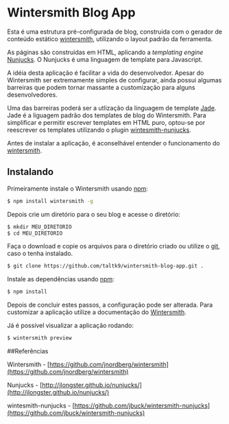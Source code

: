 # Wintersmith Blog App

Esta é uma estrutura pré-configurada de blog, construida com o gerador de conteúdo estático [wintersmith](https://github.com/jnordberg/wintersmith), utilizando o layout padrão da ferramenta.

As páginas são construidas em HTML, aplicando a <em>templating engine</em> [Nunjucks](http://jlongster.github.io/nunjucks/). O Nunjucks é uma linguagem de template para Javascript.

A idéia desta aplicação é facilitar a vida do desenvolvedor. Apesar do Wintersmith ser extremamente simples de configurar, ainda possui algumas barreiras que podem tornar massante a customização para alguns desenvolvedores.

Uma das barreiras poderá ser a utlização da linguagem de template [Jade](http://jade-lang.com/). Jade é a liguagem padrão dos templates de blog do Wintersmith. Para simplificar e permitir escrever templates em HTML puro, optou-se por reescrever os templates utilizando o plugin [wintesmith-nunjucks](https://github.com/jbuck/wintersmith-nunjucks).

Antes de instalar a aplicação, é aconselhável entender o funcionamento do [wintersmith](https://github.com/jnordberg/wintersmith).

## Instalando

Primeiramente instale o Wintersmith usando [npm](http://npmjs.org/):

```bash
$ npm install wintersmith -g
```

Depois crie um diretório para o seu blog e acesse o diretório:

```bash
$ mkdir MEU_DIRETORIO
$ cd MEU_DIRETORIO
```

Faça o download e copie os arquivos para o diretório criado ou utilize o [git](http://git-scm.com/), caso o tenha instalado.

```bash
$ git clone https://github.com/taltk9/wintersmith-blog-app.git .
```

Instale as dependências usando [npm](http://npmjs.org/):

```bash
$ npm install
```

Depois de concluir estes passos, a configuração pode ser alterada. Para customizar a aplicação utilize a documentação do [Wintersmith](https://github.com/jnordberg/).

Já é possível visualizar a aplicação rodando:

```bash
$ wintersmith preview
```

##Referências

Wintersmith - [https://github.com/jnordberg/wintersmith](https://github.com/jnordberg/wintersmith)

Nunjucks - [http://jlongster.github.io/nunjucks/](http://jlongster.github.io/nunjucks/)

wintesmith-nunjucks - [https://github.com/jbuck/wintersmith-nunjucks](https://github.com/jbuck/wintersmith-nunjucks)

